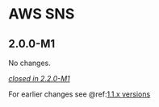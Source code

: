 # AWS SNS

## 2.0.0-M1

No changes.

[*closed in 2.2.0-M1*](https://github.com/akka/alpakka/issues?q=is%3Aclosed+milestone%3A2.0.0-M1+label%3Ap%3Aaws-sns)

For earlier changes see @ref:[1.1.x versions](../1.1.x/sns.md)
